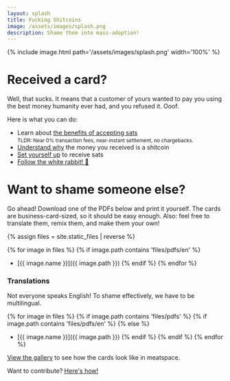 ```yaml
---
layout: splash
title: Fucking Shitcoins
image: /assets/images/splash.png
description: Shame them into mass-adoption!
---
```


{% include image.html path='/assets/images/splash.png' width='100%' %}

# Received a card?

Well, that sucks. It means that a customer of yours wanted to pay you using the best money humanity ever had, and you refused it. Ooof.

Here is what you can do:

- Learn about [the benefits of accepting sats][business]<br/>
  <small>TLDR: Near 0% transaction fees, near-instant settlement, no chargebacks.</small>
- [Understand why][wtf] the money you received is a shitcoin
- [Set yourself up][local] to receive sats
- [Follow the white rabbit! 🐇][br]

[business]: https://bitcoin.rocks/business
[wtf]: https://wtfhappenedin1971.com/
[local]: https://bitcoinforlocalbusiness.com/
[br]: https://bitcoin-resources.com

# Want to shame someone else?

Go ahead! Download one of the PDFs below and print it yourself. The cards are business-card-sized, so it should be easy enough. Also: feel free to translate them, remix them, and make them your own!

{% assign files = site.static_files | reverse %}

{% for image in files %}
{% if image.path contains 'files/pdfs/en' %}
- [{{ image.name }}]({{ image.path }})
{% endif %}
{% endfor %}

### Translations

Not everyone speaks English! To shame effectively, we have to be multilingual.

{% for image in files %}
{% if image.path contains 'files/pdfs' %}
{% if image.path contains 'files/pdfs/en' %}
{% else %}
- [{{ image.name }}]({{ image.path }})
{% endif %}
{% endif %}
{% endfor %}

[View the gallery](/gallery) to see how the cards look like in meatspace.

Want to contribute? [Here's how!][contrib]

[contrib]: https://github.com/fuckingshitcoins/fuckingshitcoins.github.io/blob/master/CONTRIBUTING.md
